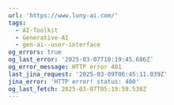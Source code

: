 ```yaml
---
url: 'https://www.luny-ai.com/'
tags:
  - AI-Toolkit
  - Generative-AI
  - gen-ai--user-interface
og_errors: true
og_last_error: '2025-03-07T10:19:45.686Z'
og_error_message: HTTP error 401
last_jina_request: '2025-03-09T06:45:11.039Z'
jina_error: 'HTTP error! status: 400'
og_last_fetch: 2025-03-07T05:19:59.538Z
---
```


